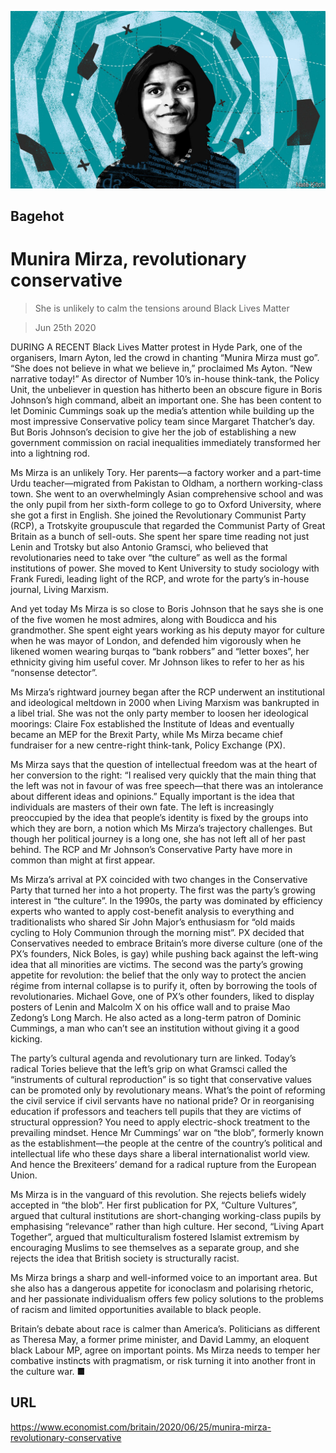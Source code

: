 ![](./images/20200627_BRD000_0.jpg)

## Bagehot

# Munira Mirza, revolutionary conservative

> She is unlikely to calm the tensions around Black Lives Matter

> Jun 25th 2020

DURING A RECENT Black Lives Matter protest in Hyde Park, one of the organisers, Imarn Ayton, led the crowd in chanting “Munira Mirza must go”. “She does not believe in what we believe in,” proclaimed Ms Ayton. “New narrative today!” As director of Number 10’s in-house think-tank, the Policy Unit, the unbeliever in question has hitherto been an obscure figure in Boris Johnson’s high command, albeit an important one. She has been content to let Dominic Cummings soak up the media’s attention while building up the most impressive Conservative policy team since Margaret Thatcher’s day. But Boris Johnson’s decision to give her the job of establishing a new government commission on racial inequalities immediately transformed her into a lightning rod.

Ms Mirza is an unlikely Tory. Her parents—a factory worker and a part-time Urdu teacher—migrated from Pakistan to Oldham, a northern working-class town. She went to an overwhelmingly Asian comprehensive school and was the only pupil from her sixth-form college to go to Oxford University, where she got a first in English. She joined the Revolutionary Communist Party (RCP), a Trotskyite groupuscule that regarded the Communist Party of Great Britain as a bunch of sell-outs. She spent her spare time reading not just Lenin and Trotsky but also Antonio Gramsci, who believed that revolutionaries need to take over “the culture” as well as the formal institutions of power. She moved to Kent University to study sociology with Frank Furedi, leading light of the RCP, and wrote for the party’s in-house journal, Living Marxism.

And yet today Ms Mirza is so close to Boris Johnson that he says she is one of the five women he most admires, along with Boudicca and his grandmother. She spent eight years working as his deputy mayor for culture when he was mayor of London, and defended him vigorously when he likened women wearing burqas to “bank robbers” and “letter boxes”, her ethnicity giving him useful cover. Mr Johnson likes to refer to her as his “nonsense detector”.

Ms Mirza’s rightward journey began after the RCP underwent an institutional and ideological meltdown in 2000 when Living Marxism was bankrupted in a libel trial. She was not the only party member to loosen her ideological moorings: Claire Fox established the Institute of Ideas and eventually became an MEP for the Brexit Party, while Ms Mirza became chief fundraiser for a new centre-right think-tank, Policy Exchange (PX).

Ms Mirza says that the question of intellectual freedom was at the heart of her conversion to the right: “I realised very quickly that the main thing that the left was not in favour of was free speech—that there was an intolerance about different ideas and opinions.” Equally important is the idea that individuals are masters of their own fate. The left is increasingly preoccupied by the idea that people’s identity is fixed by the groups into which they are born, a notion which Ms Mirza’s trajectory challenges. But though her political journey is a long one, she has not left all of her past behind. The RCP and Mr Johnson’s Conservative Party have more in common than might at first appear.

Ms Mirza’s arrival at PX coincided with two changes in the Conservative Party that turned her into a hot property. The first was the party’s growing interest in “the culture”. In the 1990s, the party was dominated by efficiency experts who wanted to apply cost-benefit analysis to everything and traditionalists who shared Sir John Major’s enthusiasm for “old maids cycling to Holy Communion through the morning mist”. PX decided that Conservatives needed to embrace Britain’s more diverse culture (one of the PX’s founders, Nick Boles, is gay) while pushing back against the left-wing idea that all minorities are victims. The second was the party’s growing appetite for revolution: the belief that the only way to protect the ancien régime from internal collapse is to purify it, often by borrowing the tools of revolutionaries. Michael Gove, one of PX’s other founders, liked to display posters of Lenin and Malcolm X on his office wall and to praise Mao Zedong’s Long March. He also acted as a long-term patron of Dominic Cummings, a man who can’t see an institution without giving it a good kicking.

The party’s cultural agenda and revolutionary turn are linked. Today’s radical Tories believe that the left’s grip on what Gramsci called the “instruments of cultural reproduction” is so tight that conservative values can be promoted only by revolutionary means. What’s the point of reforming the civil service if civil servants have no national pride? Or in reorganising education if professors and teachers tell pupils that they are victims of structural oppression? You need to apply electric-shock treatment to the prevailing mindset. Hence Mr Cummings’ war on “the blob”, formerly known as the establishment—the people at the centre of the country’s political and intellectual life who these days share a liberal internationalist world view. And hence the Brexiteers’ demand for a radical rupture from the European Union.

Ms Mirza is in the vanguard of this revolution. She rejects beliefs widely accepted in “the blob”. Her first publication for PX, “Culture Vultures”, argued that cultural institutions are short-changing working-class pupils by emphasising “relevance” rather than high culture. Her second, “Living Apart Together”, argued that multiculturalism fostered Islamist extremism by encouraging Muslims to see themselves as a separate group, and she rejects the idea that British society is structurally racist.

Ms Mirza brings a sharp and well-informed voice to an important area. But she also has a dangerous appetite for iconoclasm and polarising rhetoric, and her passionate individualism offers few policy solutions to the problems of racism and limited opportunities available to black people.

Britain’s debate about race is calmer than America’s. Politicians as different as Theresa May, a former prime minister, and David Lammy, an eloquent black Labour MP, agree on important points. Ms Mirza needs to temper her combative instincts with pragmatism, or risk turning it into another front in the culture war. ■

## URL

https://www.economist.com/britain/2020/06/25/munira-mirza-revolutionary-conservative
